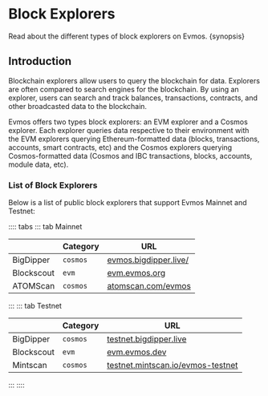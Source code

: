 <!--
order: 3
-->

# Block Explorers

Read about the different types of block explorers on Evmos. {synopsis}

## Introduction

Blockchain explorers allow users to query the blockchain for data. Explorers are often compared to search engines for the blockchain. By using an explorer, users can search and track balances, transactions, contracts, and other broadcasted data to the blockchain.

Evmos offers two types block explorers: an EVM explorer and a Cosmos explorer. Each explorer queries data respective to their environment with the EVM explorers querying Ethereum-formatted data (blocks, transactions, accounts, smart contracts, etc) and the Cosmos explorers querying Cosmos-formatted data (Cosmos and IBC transactions, blocks, accounts, module data, etc).

### List of Block Explorers

Below is a list of public block explorers that support Evmos Mainnet and Testnet:

:::: tabs
::: tab Mainnet

|            | Category | URL                                                    |
| ---------- | -------- | ------------------------------------------------------ |
| BigDipper  | `cosmos` | [evmos.bigdipper.live/](https://evmos.bigdipper.live/) |
| Blockscout | `evm`    | [evm.evmos.org](https://evm.evmos.org/)                |
| ATOMScan   | `cosmos` | [atomscan.com/evmos](https://atomscan.com/evmos)       |
:::
::: tab Testnet

|            | Category | URL                                                                            |
| ---------- | -------- | ------------------------------------------------------------------------------ |
| BigDipper  | `cosmos` | [testnet.bigdipper.live](https://testnet.evmos.bigdipper.live/)                |
| Blockscout | `evm`    | [evm.evmos.dev](https://evm.evmos.dev/)                                        |
| Mintscan   | `cosmos` | [testnet.mintscan.io/evmos-testnet](https://testnet.mintscan.io/evmos-testnet) |
:::
::::
